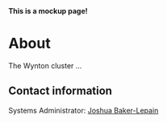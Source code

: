 <div class="alert alert-danger" role="alert">
<strong>This is a mockup page!</strong>
</div>

# About

The Wynton cluster ...

## Contact information

Systems Administrator: [Joshua Baker-Lepain](https://directory.ucsf.edu/people/search/id/979)

